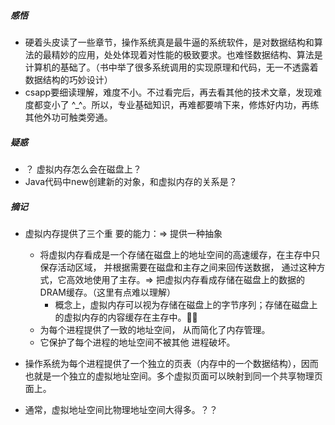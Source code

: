 ##### 感悟

* 硬着头皮读了一些章节，操作系统真是最牛逼的系统软件，是对数据结构和算法的最精妙的应用，处处体现着对性能的极致要求。也难怪数据结构、算法是计算机的基础了。（书中举了很多系统调用的实现原理和代码，无一不透露着数据结构的巧妙设计）
* csapp要细读理解，难度不小。不过看完后，再去看其他的技术文章，发现难度都变小了 ^_^。所以，专业基础知识，再难都要啃下来，修炼好内功，再练其他外功可触类旁通。



##### 疑惑

* ？ 虚拟内存怎么会在磁盘上？
* Java代码中new创建新的对象，和虚拟内存的关系是？



##### 摘记

* 虚拟内存提供了三个重 要的能力：=> 提供一种抽象
  * 将虚拟内存看成是一个存储在磁盘上的地址空间的高速缓存，在主存中只保存活动区域， 并根据需要在磁盘和主存之间来回传送数据， 通过这种方式，它高效地使用了主存。=> 把虚拟内存看成存储在磁盘上的数据的DRAM缓存。（这里有点难以理解）
    * 概念上，虚拟内存可以视为存储在磁盘上的字节序列；存储在磁盘上的虚拟内存的内容缓存在主存中。
  * 为每个进程提供了一致的地址空间， 从而简化了内存管理。
  * 它保护了每个进程的地址空间不被其他 进程破坏。

* 操作系统为每个进程提供了一个独立的页表（内存中的一个数据结构），因而也就是一个独立的虚拟地址空间。多个虚拟页面可以映射到同一个共享物理页面上。
* 通常，虚拟地址空间比物理地址空间大得多。？？

